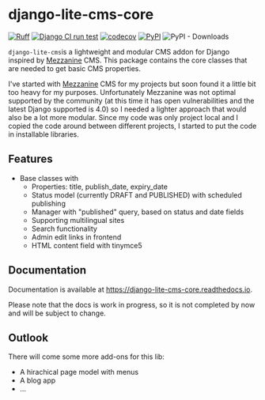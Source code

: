 # django-lite-cms-core

[![Ruff](https://img.shields.io/endpoint?url=https://raw.githubusercontent.com/astral-sh/ruff/main/assets/badge/v2.json)](https://github.com/astral-sh/ruff)
[![Django CI run test](https://github.com/christianwgd/django-lite-cms-core/actions/workflows/django-test.yml/badge.svg)](https://github.com/christianwgd/django-lite-cms-core/actions/workflows/django-test.yml)
[![codecov](https://codecov.io/gh/christianwgd/django-lite-cms-core/graph/badge.svg?token=azVWLmIFmg)](https://codecov.io/gh/christianwgd/django-lite-cms-core)
[![PyPI](https://img.shields.io/pypi/v/django-lite-cms-core)](https://pypi.org/project/django-lite-cms-core/)
![PyPI - Downloads](https://img.shields.io/pypi/dm/django-lite-cms-core)

``django-lite-cms``is a lightweight and modular CMS addon for Django inspired
by [Mezzanine](https://github.com/stephenmcd/mezzanine) CMS. This package contains the core classes that are needed 
to get basic CMS properties.

I've started with [Mezzanine](https://github.com/stephenmcd/mezzanine) CMS for my projects but soon found it a little 
bit too heavy for my purposes. Unfortunately Mezzanine was not optimal supported 
by the community (at this time it has open vulnerabilities and the latest Django 
supported is 4.0) so I needed a lighter approach that would also be a lot more modular. 
Since my code was only project local and I copied the code around between 
different projects, I started to put the code in installable libraries.

## Features

- Base classes with
  - Properties: title, publish_date, expiry_date
  - Status model (currently DRAFT and PUBLISHED) with scheduled publishing
  - Manager with "published" query, based on status and date fields
  - Supporting multilingual sites
  - Search functionality
  - Admin edit links in frontend
  - HTML content field with tinymce5


## Documentation

Documentation is available at https://django-lite-cms-core.readthedocs.io.

Please note that the docs is work in progress, so it is not completed by now and 
will be subject to change.

## Outlook

There will come some more add-ons for this lib:

- A hirachical page model with menus
- A blog app
- ...
